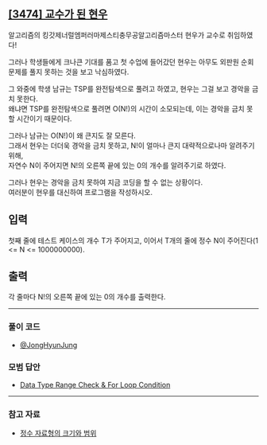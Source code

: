 ## [[3474] 교수가 된 현우](https://www.acmicpc.net/problem/3474)
알고리즘의 킹갓제너럴엠퍼러마제스티충무공알고리즘마스터 현우가 교수로 취임하였다!

그러나 학생들에게 크나큰 기대를 품고 첫 수업에 들어갔던 현우는 아무도 외판원 순회 문제를 풀지 못하는 것을 보고 낙심하였다.

그 와중에 학생 남규는 TSP를 완전탐색으로 풀려고 하였고, 현우는 그걸 보고 경악을 금치 못한다. 
<br>
왜냐면 TSP를 완전탐색으로 풀려면 O(N!)의 시간이 소모되는데, 이는 경악을 금치 못할 시간이기 때문이다.

그러나 남규는 O(N!)이 왜 큰지도 잘 모른다. 
<br>
그래서 현우는 더더욱 경악을 금치 못하고, N!이 얼마나 큰지 대략적으로나마 알려주기 위해, 
<br>
자연수 N이 주어지면 N!의 오른쪽 끝에 있는 0의 개수를 알려주기로 하였다.

그러나 현우는 경악을 금치 못하여 지금 코딩을 할 수 없는 상황이다. 
<br>
여러분이 현우를 대신하여 프로그램을 작성하시오.

## 입력
첫째 줄에 테스트 케이스의 개수 T가 주어지고, 이어서 T개의 줄에 정수 N이 주어진다(1 <= N <= 1000000000).

## 출력
각 줄마다 N!의 오른쪽 끝에 있는 0의 개수를 출력한다.

***

### 풀이 코드

- [@JongHyunJung](https://github.com/almond0115/Algorithm-CodingTest/blob/main/BackJoon/DFS%2CBFS/3474/jjh.cpp)

### 모범 답안

- [Data Type Range Check & For Loop Condition](https://github.com/almond0115/Algorithm-CodingTest/blob/main/BackJoon/DFS%2CBFS/3474/solution_1.cpp)

***

### 참고 자료

* [정수 자료형의 크기와 범위](https://almond0115.tistory.com/entry/정수-자료형의-크기와-범위)